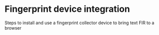 # Fingerprint device integration
Steps to install and use a fingerprint collector device to bring text FIR to a browser
